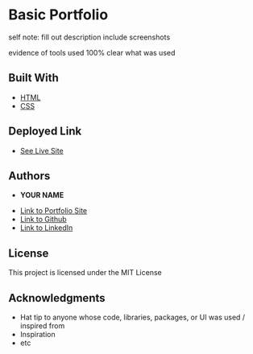 # Basic Portfolio

self note: fill out description
include screenshots

evidence of tools used
100% clear what was used

## Built With

* [HTML](https://developer.mozilla.org/en-US/docs/Web/HTML)
* [CSS](https://developer.mozilla.org/en-US/docs/Web/CSS)

## Deployed Link

* [See Live Site](https://casey-moldavon.github.io/basic-portfolio/)


## Authors

* **YOUR NAME** 

- [Link to Portfolio Site](https://casey-moldavon.github.io/basic-portfolio/)
- [Link to Github](https://github.com/casey-moldavon)
- [Link to LinkedIn](https://www.linkedin.com/in/casey-moldavon-442a1761/)

## License

This project is licensed under the MIT License 

## Acknowledgments

* Hat tip to anyone whose code, libraries, packages, or UI was used  / inspired from
* Inspiration
* etc
